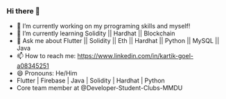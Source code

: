 ### Hi there 👋
- 🔭 I’m currently working on my prrograming skills and myself!
- 🌱 I’m currently learning Solidity || Hardhat || Blockchain
- 💬 Ask me about Flutter || Solidity || Eth || Hardhat || Python || MySQL || Java 
- 📫 How to reach me: https://www.linkedin.com/in/kartik-goel-a08345251
- 😄 Pronouns: He/Him
- Flutter | Firebase | Java | Solidity | Hardhat | Python 
- Core team member at @Developer-Student-Clubs-MMDU 
<!--
**kartik01112004/kartik01112004** is a ✨ _special_ ✨ repository because its `README.md` (this file) appears on your GitHub profile.

Here are some ideas to get you started:

- 🔭 I’m currently working on ...
- 🌱 I’m currently learning ...
- 👯 I’m looking to collaborate on ...
- 🤔 I’m looking for help with ...
- 💬 Ask me about ...
- 📫 How to reach me: ...
- 😄 Pronouns: ...
- ⚡ Fun fact: ...
-->
